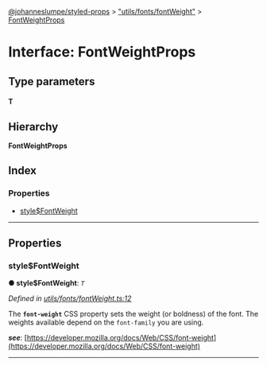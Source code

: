 [@johanneslumpe/styled-props](../README.md) > ["utils/fonts/fontWeight"](../modules/_utils_fonts_fontweight_.md) > [FontWeightProps](../interfaces/_utils_fonts_fontweight_.fontweightprops.md)

# Interface: FontWeightProps

## Type parameters
#### T 
## Hierarchy

**FontWeightProps**

## Index

### Properties

* [style$FontWeight](_utils_fonts_fontweight_.fontweightprops.md#style_fontweight)

---

## Properties

<a id="style_fontweight"></a>

###  style$FontWeight

**● style$FontWeight**: *`T`*

*Defined in [utils/fonts/fontWeight.ts:12](https://github.com/johanneslumpe/styled-props/blob/8e709f1/src/utils/fonts/fontWeight.ts#L12)*

The **`font-weight`** CSS property sets the weight (or boldness) of the font. The weights available depend on the `font-family` you are using.

*__see__*: [https://developer.mozilla.org/docs/Web/CSS/font-weight](https://developer.mozilla.org/docs/Web/CSS/font-weight)

___

